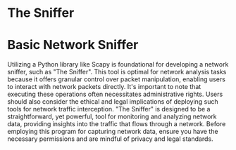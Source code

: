# The Sniffer
# Basic Network Sniffer

Utilizing a Python library like Scapy is foundational for developing a network sniffer, such as "The Sniffer". This tool is optimal for network analysis tasks because it offers granular control over packet manipulation, enabling users to interact with network packets directly. It's important to note that executing these operations often necessitates administrative rights. Users should also consider the ethical and legal implications of deploying such tools for network traffic interception. "The Sniffer" is designed to be a straightforward, yet powerful, tool for monitoring and analyzing network data, providing insights into the traffic that flows through a network. Before employing this program for capturing network data, ensure you have the necessary permissions and are mindful of privacy and legal standards.
